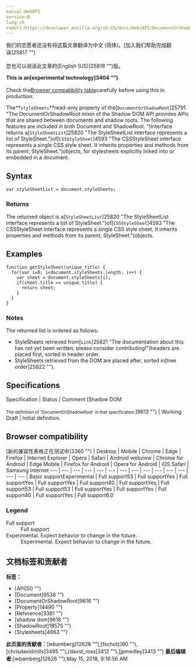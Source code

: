 ```yaml
---
manual:WebAPI
version:0
lang:zh
rawUrl:https://developer.mozilla.org/zh-CN/docs/Web/API/DocumentOrShadowRoot/styleSheets
---
```




<bdi>我们的志愿者还没有将这篇文章翻译为<bdi>中文 (简体)</bdi>。[加入我们帮助完成翻译]25817 "")<br></br>您也可以阅读此文章的[English (US)]25818 "")版。</bdi>






**This is an[experimental technology]3404 "")**<br></br>Check the[Browser compatibility table](%8698#Browser_compatibility "")carefully before using this in production.




The**`styleSheets`**read-only property of the[`DocumentOrShadowRoot`]25791 "The DocumentOrShadowRoot mixin of the Shadow DOM API provides APIs that are shared between documents and shadow roots. The following features are included in both Document and ShadowRoot. ")interface returns a[`StyleSheetList`]25820 "The StyleSheetList interface represents a list of StyleSheet.")of[`CSSStyleSheet`]4593 "The CSSStyleSheet interface represents a single CSS style sheet. It inherits properties and methods from its parent, StyleSheet.")objects, for stylesheets explicitly linked into or embedded in a document.


## Syntax<a name="Syntax"></a>

```
var styleSheetList = document.styleSheets;

```

### Returns<a name="Returns"></a>


The returned object is a[`StyleSheetList`]25820 "The StyleSheetList interface represents a list of StyleSheet.")of[`CSSStyleSheet`]4593 "The CSSStyleSheet interface represents a single CSS style sheet. It inherits properties and methods from its parent, StyleSheet.")objects.


## Examples<a name="Examples"></a>

```
function getStyleSheet(unique_title) {
  for(var i=0; i<document.styleSheets.length; i++) {
    var sheet = document.styleSheets[i];
    if(sheet.title == unique_title) {
      return sheet;
    }
  }
}
```





### Notes<a name="Notes"></a>


The returned list is ordered as follows:


* StyleSheets retrieved from[`Link`]25821 "The documentation about this has not yet been written; please consider contributing!")headers are placed first, sorted in header order.
* StyleSheets retrieved from the DOM are placed after, sorted in[tree order]25822 "").

## Specifications<a name="Specifications"></a>
Specification | Status | Comment 
[Shadow DOM<br></br><small>The definition of &#39;DocumentOrShadowRoot&#39; in that specification.</small>]9613 "") | Working Draft | Initial definition. 


## Browser compatibility<a name="Browser_compatibility"></a>
[新的兼容性表格正在测试中<i></i>]3360 "")
 | <abbr>Desktop<i></i></abbr> | <abbr>Mobile<i></i></abbr> 
 | <abbr>Chrome<i></i></abbr> | <abbr>Edge<i></i></abbr> | <abbr>Firefox<i></i></abbr> | <abbr>Internet Explorer<i></i></abbr> | <abbr>Opera<i></i></abbr> | <abbr>Safari<i></i></abbr> | <abbr>Android webview<i></i></abbr> | <abbr>Chrome for Android<i></i></abbr> | <abbr>Edge Mobile<i></i></abbr> | <abbr>Firefox for Android<i></i></abbr> | <abbr>Opera for Android<i></i></abbr> | <abbr>iOS Safari<i></i></abbr> | <abbr>Samsung Internet<i></i></abbr> 
 ---  |  ---  |  ---  |  ---  |  ---  |  ---  |  ---  |  ---  |  ---  |  ---  |  ---  |  ---  |  ---  |  ---  | 
Basic support<abbr>Experimental<i></i></abbr> | <abbr>Full support</abbr>53 | <abbr>Full support</abbr>Yes | <abbr>Full support</abbr>Yes | <abbr>Full support</abbr>Yes | <abbr>Full support</abbr>40 | <abbr>Full support</abbr>Yes | <abbr>Full support</abbr>53 | <abbr>Full support</abbr>53 | <abbr>Full support</abbr>Yes | <abbr>Full support</abbr>Yes | <abbr>Full support</abbr>40 | <abbr>Full support</abbr>Yes | <abbr>Full support</abbr>6.0 


### Legend<a name="Legend"></a>
<dl><dt id=''><abbr>Full support</abbr></dt><dd>Full support</dd><dt id=''><abbr>Experimental. Expect behavior to change in the future.<i></i></abbr></dt><dd>Experimental. Expect behavior to change in the future.</dd></dl>



## 文档标签和贡献者
**标签：**
* [API]50 "")
* [Document]9538 "")
* [DocumentOrShadowRoot]9616 "")
* [Property]14490 "")
* [Reference]3381 "")
* [shadow dom]9618 "")
* [ShadowRoot]18575 "")
* [Stylesheets]4663 "")

**此页面的贡献者：**[wbamberg]12626 ""),[fscholz]60 ""),[chrisdavidmills]3495 ""),[david_ross]3412 ""),[jpmedley]3413 "")
**最后编辑者:**[wbamberg]12626 ""),<time>May 15, 2018, 9:16:56 AM</time>


